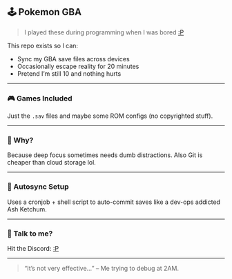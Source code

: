 ## 🕹️ Pokemon GBA

> I played these during programming when I was bored [:P](https://discord.gg/QcHQKYw2ex)

This repo exists so I can:
- Sync my GBA save files across devices
- Occasionally escape reality for 20 minutes
- Pretend I’m still 10 and nothing hurts

---

### 🎮 Games Included
Just the `.sav` files and maybe some ROM configs (no copyrighted stuff).

---

### 🧠 Why?
Because deep focus sometimes needs dumb distractions.
Also Git is cheaper than cloud storage lol.

---

### 📡 Autosync Setup
Uses a cronjob + shell script to auto-commit saves like a dev-ops addicted Ash Ketchum.

---

### 💬 Talk to me?
Hit the Discord: [:P](https://discord.gg/QcHQKYw2ex)

---

> “It’s not very effective…” – Me trying to debug at 2AM.
